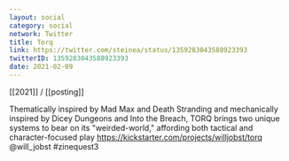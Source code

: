```yaml
---
layout: social
category: social
network: Twitter
title: Torq
link: https://twitter.com/steinea/status/1359283043588923393
twitterID: 1359283043588923393
date: 2021-02-09
---
```


[[2021]] / [[posting]]

Thematically inspired by Mad Max and Death Stranding and mechanically inspired by Dicey Dungeons and Into the Breach, TORQ brings two unique systems to bear on its "weirded-world," affording both tactical and character-focused play <https://kickstarter.com/projects/willjobst/torq> @will_jobst #zinequest3
